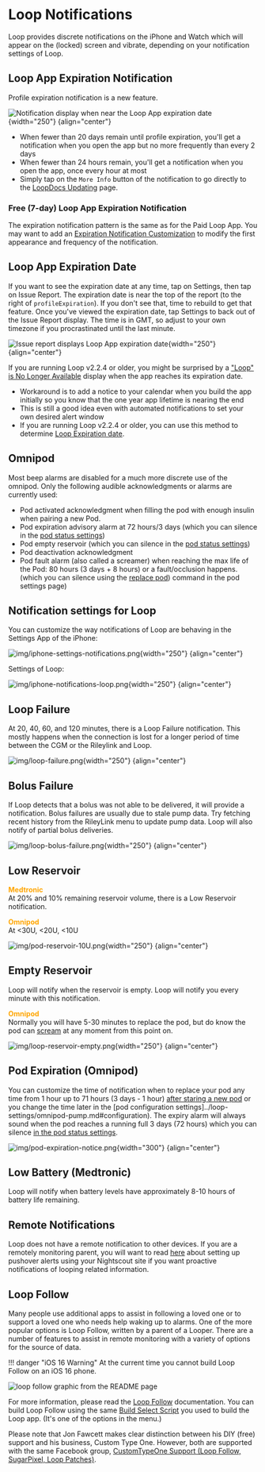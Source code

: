 # Loop Notifications

Loop provides discrete notifications on the iPhone and Watch which will appear on the (locked) screen and vibrate, depending on your notification settings of Loop.

## Loop App Expiration Notification

Profile expiration notification is a new feature.

![Notification display when near the Loop App expiration date](img/loop-app-expiration-warning.png){width="250"}
{align="center"}

* When fewer than 20 days remain until profile expiration, you'll get a notification when you open the app but no more frequently than every 2 days
* When fewer than 24 hours remain, you'll get a notification when you open the app, once every hour at most
* Simply tap on the `More Info` button of the notification to go directly to the [LoopDocs Updating](../../build/updating.md) page.

### Free (7-day) Loop App Expiration Notification

The expiration notification pattern is the same as for the Paid Loop App. You may want to add an [Expiration Notification Customization](../../build/code_customization.md#expiration-notification-customization) to modify the first appearance and frequency of the notification.


## Loop App Expiration Date

If you want to see the expiration date at any time, tap on Settings, then tap on Issue Report.  The expiration date is near the top of the report (to the right of ```profileExpiration```).  If you don't see that, time to rebuild to get that feature. Once you've viewed the expiration date, tap Settings to back out of the Issue Report display. The time is in GMT, so adjust to your own timezone if you procrastinated until the last minute.

![Issue report displays Loop App expiration date](img/loop-app-expiration-issue-report.jpeg){width="250"}
{align="center"}

If you are running Loop v2.2.4 or older, you might be surprised by a ["Loop" is No Longer Available](../../troubleshooting/loop-crashing.md#expired-app) display when the app reaches its expiration date.  

* Workaround is to add a notice to your calendar when you build the app initially so you know that the one year app lifetime is nearing the end
* This is still a good idea even with automated notifications to set your own desired alert window
* If you are running Loop v2.2.4 or older, you can use this method to determine [Loop Expiration date](https://www.loopandlearn.org/loop-expiration-date/).


## Omnipod

Most beep alarms are disabled for a much more discrete use of the omnipod. Only the following audible acknowledgments or alarms are currently used:

- Pod activated acknowledgment when filling the pod with enough insulin when pairing a new Pod.
- Pod expiration advisory alarm at 72 hours/3 days (which you can silence in the [pod status  settings](../loop-settings/omnipod-pump.md#status))
- Pod empty reservoir (which you can silence in the [pod status  settings](../loop-settings/omnipod-pump.md#status))
- Pod deactivation acknowledgment
- Pod fault alarm (also called a screamer) when reaching the max life of the Pod: 80 hours (3 days + 8 hours) or a fault/occlusion happens. (which you can silence using the [replace pod](../loop-settings/omnipod-pump.md#pod-commands)) command in the pod settings page)

## Notification settings for Loop

You can customize the way notifications of Loop are behaving in the Settings App of the iPhone:

![img/iphone-settings-notifications.png](img/iphone-settings-notifications.png){width="250"}
{align="center"}

Settings of Loop:

![img/iphone-notifications-loop.png](img/iphone-notifications-loop.png){width="250"}
{align="center"}

## Loop Failure

At 20, 40, 60, and 120 minutes, there is a Loop Failure notification.
This mostly happens when the connection is lost for a longer period of time between the CGM or the Rileylink and Loop.

![img/loop-failure.png](img/loop-failure.png){width="250"}
{align="center"}

## Bolus Failure

If Loop detects that a bolus was not able to be delivered, it will provide a notification.  Bolus failures are usually due to stale pump data.  Try fetching recent history from the RileyLink menu to update pump data.  Loop will also notify of partial bolus deliveries.

![img/loop-bolus-failure.png](img/loop-bolus-failure.png){width="250"}
{align="center"}

## Low Reservoir

<font color ="orange">**Medtronic**</font>  
At 20% and 10% remaining reservoir volume, there is a Low Reservoir notification.

<font color ="orange">**Omnipod**</font>  
At <30U, <20U, <10U  

![img/pod-reservoir-10U.png](img/pod-reservoir-10U.png){width="250"}
{align="center"}

## Empty Reservoir

Loop will notify when the reservoir is empty. Loop will notify you every minute with this notification.

<font color ="orange">**Omnipod**</font>  
Normally you will have 5-30 minutes to replace the pod, but do know the pod can [scream](https://soundcloud.com/eelke-jager/1f-nibble-f) at any moment from this point on.

![img/loop-reservoir-empty.png](img/loop-reservoir-empty.png){width="250"}
{align="center"}

## Pod Expiration (Omnipod)

You can customize the time of notification when to replace your pod any time from 1 hour up to 71 hours (3 days - 1 hour) [after staring a new pod](../loop-settings/omnipod-pump.md#expiration-reminder) or you change the time later in the [pod configuration settings]../loop-settings/omnipod-pump.md#configuration).
The expiry alarm will always sound when the pod reaches a running full 3 days (72 hours) which you can silence [in the pod status settings](../loop-settings/omnipod-pump.md#status).

![img/pod-expiration-notice.png](img/pod-expiration-notice.png){width="300"}
{align="center"}

## Low Battery (Medtronic)

Loop will notify when battery levels have approximately 8-10 hours of battery life remaining.

## Remote Notifications

Loop does not have a remote notification to other devices.  If you are a remotely monitoring parent, you will want to read [here](https://nightscout.github.io/nightscout/setup_variables/#pushover) about setting up pushover alerts using your Nightscout site if you want proactive notifications of looping related information.

## Loop Follow

Many people use additional apps to assist in following a loved one or to support a loved one who needs help waking up to alarms. One of the more popular options is Loop Follow, written by a parent of a Looper. There are a number of features to assist in remote monitoring with a variety of options for the source of data.

!!! danger "iOS 16 Warning"
    At the current time you cannot build Loop Follow on an iOS 16 phone.

![loop follow graphic from the README page](img/loop-follow.png)

For more information, please read the [Loop Follow](https://github.com/jonfawcett/LoopFollow#loop-follow) documentation. You can build Loop Follow using the same [Build Select Script](../../build/step14.md#build-select-script) you used to build the Loop app. (It's one of the options in the menu.)

Please note that Jon Fawcett makes clear distinction between his DIY (free) support and his business, Custom Type One. However, both are supported with the same Facebook group, [CustomTypeOne Support (Loop Follow, SugarPixel, Loop Patches)](https://www.facebook.com/groups/loopfollow/).
